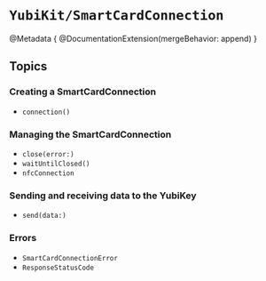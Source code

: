 # ``YubiKit/SmartCardConnection``

@Metadata {
    @DocumentationExtension(mergeBehavior: append)
}

## Topics

### Creating a SmartCardConnection

- ``connection()``

### Managing the SmartCardConnection

- ``close(error:)``
- ``waitUntilClosed()``
- ``nfcConnection``

### Sending and receiving data to the YubiKey

- ``send(data:)``

### Errors

- ``SmartCardConnectionError``
- ``ResponseStatusCode``
